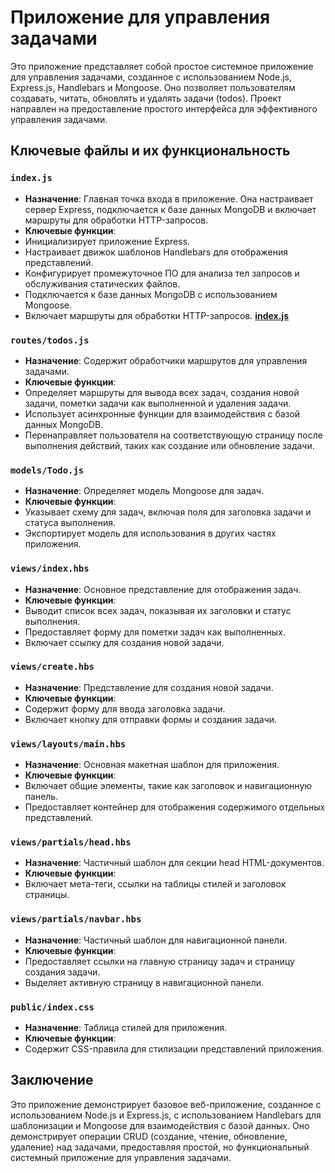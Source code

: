 # Приложение для управления задачами

Это приложение представляет собой простое системное приложение для управления задачами, созданное с использованием Node.js, Express.js, Handlebars и Mongoose. Оно позволяет пользователям создавать, читать, обновлять и удалять задачи (todos). Проект направлен на предоставление простого интерфейса для эффективного управления задачами.

## Ключевые файлы и их функциональность

### `index.js`
- **Назначение**: Главная точка входа в приложение. Она настраивает сервер Express, подключается к базе данных MongoDB и включает маршруты для обработки HTTP-запросов.
- **Ключевые функции**:
 - Инициализирует приложение Express.
 - Настраивает движок шаблонов Handlebars для отображения представлений.
 - Конфигурирует промежуточное ПО для анализа тел запросов и обслуживания статических файлов.
 - Подключается к базе данных MongoDB с использованием Mongoose.
 - Включает маршруты для обработки HTTP-запросов.
   [**index.js**](https://github.com/programmer-alt/frstConnectionMongoDb/blob/master/index.js)


### `routes/todos.js`
- **Назначение**: Содержит обработчики маршрутов для управления задачами.
- **Ключевые функции**:
 - Определяет маршруты для вывода всех задач, создания новой задачи, пометки задачи как выполненной и удаления задачи.
 - Использует асинхронные функции для взаимодействия с базой данных MongoDB.
 - Перенаправляет пользователя на соответствующую страницу после выполнения действий, таких как создание или обновление задачи.

### `models/Todo.js`
- **Назначение**: Определяет модель Mongoose для задач.
- **Ключевые функции**:
 - Указывает схему для задач, включая поля для заголовка задачи и статуса выполнения.
 - Экспортирует модель для использования в других частях приложения.

### `views/index.hbs`
- **Назначение**: Основное представление для отображения задач.
- **Ключевые функции**:
 - Выводит список всех задач, показывая их заголовки и статус выполнения.
 - Предоставляет форму для пометки задач как выполненных.
 - Включает ссылку для создания новой задачи.

### `views/create.hbs`
- **Назначение**: Представление для создания новой задачи.
- **Ключевые функции**:
 - Содержит форму для ввода заголовка задачи.
 - Включает кнопку для отправки формы и создания задачи.

### `views/layouts/main.hbs`
- **Назначение**: Основная макетная шаблон для приложения.
- **Ключевые функции**:
 - Включает общие элементы, такие как заголовок и навигационную панель.
 - Предоставляет контейнер для отображения содержимого отдельных представлений.

### `views/partials/head.hbs`
- **Назначение**: Частичный шаблон для секции head HTML-документов.
- **Ключевые функции**:
 - Включает мета-теги, ссылки на таблицы стилей и заголовок страницы.

### `views/partials/navbar.hbs`
- **Назначение**: Частичный шаблон для навигационной панели.
- **Ключевые функции**:
 - Предоставляет ссылки на главную страницу задач и страницу создания задачи.
 - Выделяет активную страницу в навигационной панели.

### `public/index.css`
- **Назначение**: Таблица стилей для приложения.
- **Ключевые функции**:
 - Содержит CSS-правила для стилизации представлений приложения.

## Заключение

Это приложение демонстрирует базовое веб-приложение, созданное с использованием Node.js и Express.js, с использованием Handlebars для шаблонизации и Mongoose для взаимодействия с базой данных. Оно демонстрирует операции CRUD (создание, чтение, обновление, удаление) над задачами, предоставляя простой, но функциональный системный приложение для управления задачами.
